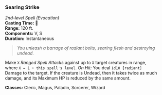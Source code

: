 ### Searing Strike  
*2nd-level Spell (Evocation)*  
**Casting Time:** 🔷  
**Range:** 120 ft.  
**Components:** V, S  
**Duration:** Instantaneous  

> *You unleash a barrage of radiant bolts, searing flesh and destroying undead.*

Make `X` *Ranged Spell Attacks* against up to `X` target creatures in range, where `X = 1 + this spell's level`. *On Hit:* You deal `1d10 [radiant]` Damage to the target. If the creature is Undead, then it takes twice as much damage, and its Maximum HP is reduced by the same amount.

**Classes:** Cleric, Magus, Paladin, Sorcerer, Wizard
